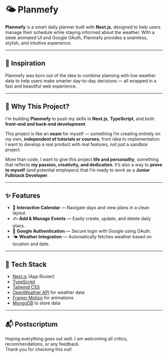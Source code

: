# 🌤️ Planmefy

**Planmefy** is a smart daily planner built with **Next.js**, designed to help users manage their schedule while staying informed about the weather. With a sleek animated UI and Google OAuth, Planmefy provides a seamless, stylish, and intuitive experience.

---

## 🧠 Inspiration

Planmefy was born out of the idea to combine planning with live weather data to help users make smarter day-to-day decisions — all wrapped in a fast and beautiful web experience.

---


## 🎯 Why This Project?

I'm building **Planmefy** to push my skills in **Next.js**, **TypeScript**, and both **front-end and back-end development**.

This project is like an **exam** for myself — something I’m creating entirely on my own, **independent of tutorials or courses**, from idea to implementation. I want to develop a real product with real features, not just a sandbox project.

More than code, I want to give this project **life and personality**, something that reflects **my passion, creativity, and dedication**. It’s also a way to **prove to myself** (and potential employers) that I’m ready to work as a **Junior Fullstack Developer**.

---

## ✨ Features

- 📆 **Interactive Calendar** — Navigate days and view plans in a clean layout.
- ✍️ **Add & Manage Events** — Easily create, update, and delete daily plans.
- 🔐 **Google Authentication** — Secure login with Google using OAuth.
- 🌤️ **Weather Integration** — Automatically fetches weather based on location and date.

---

## 🧪 Tech Stack

- [Next.js](https://nextjs.org/) (App Router)
- [TypeScript](https://www.typescriptlang.org/)
- [Tailwind CSS](https://tailwindcss.com/)
- [OpenWeather API](https://openweathermap.org/api) for weather data
- [Framer Motion](https://www.framer.com/motion/) for animations
- [MongoDB](https://www.mongodb.com) to store data

---

## 📬 Postscriptum

Hoping everything goes out well. I am welcoming all critics, recommendations, or any feedback.  
Thank you for checking this out!


